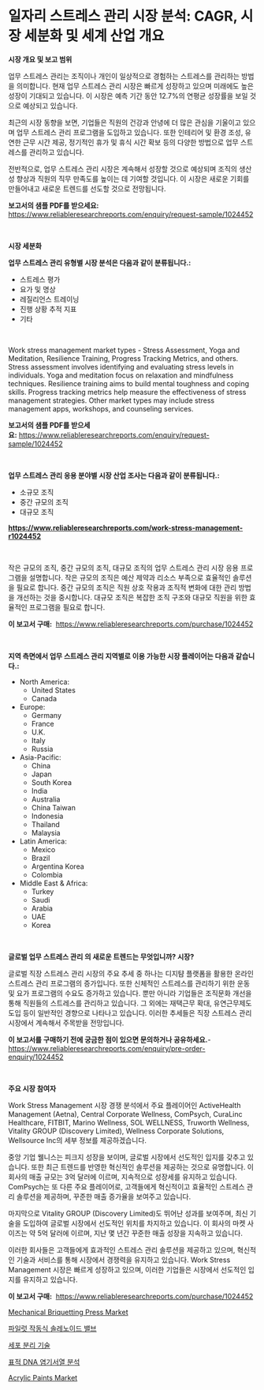 <p><h1>일자리 스트레스 관리 시장 분석: CAGR, 시장 세분화 및 세계 산업 개요</h1></p><p><strong>시장 개요 및 보고 범위</strong></p>
<p><p>업무 스트레스 관리는 조직이나 개인이 일상적으로 경험하는 스트레스를 관리하는 방법을 의미합니다. 현재 업무 스트레스 관리 시장은 빠르게 성장하고 있으며 미래에도 높은 성장이 기대되고 있습니다. 이 시장은 예측 기간 동안 12.7%의 연평균 성장률을 보일 것으로 예상되고 있습니다.</p><p>최근의 시장 동향을 보면, 기업들은 직원의 건강과 안녕에 더 많은 관심을 기울이고 있으며 업무 스트레스 관리 프로그램을 도입하고 있습니다. 또한 인테리어 및 환경 조성, 유연한 근무 시간 제공, 정기적인 휴가 및 휴식 시간 확보 등의 다양한 방법으로 업무 스트레스를 관리하고 있습니다.</p><p>전반적으로, 업무 스트레스 관리 시장은 계속해서 성장할 것으로 예상되며 조직의 생산성 향상과 직원의 직무 만족도를 높이는 데 기여할 것입니다. 이 시장은 새로운 기회를 만들어내고 새로운 트렌드를 선도할 것으로 전망됩니다.</p></p>
<p><strong>보고서의 샘플 PDF를 받으세요:</strong> <a href="https://www.reliableresearchreports.com/enquiry/request-sample/1024452">https://www.reliableresearchreports.com/enquiry/request-sample/1024452</a></p>
<p>&nbsp;</p>
<p><strong>시장 세분화</strong></p>
<p><strong>업무 스트레스 관리 유형별 시장 분석은 다음과 같이 분류됩니다.:</strong></p>
<p><ul><li>스트레스 평가</li><li>요가 및 명상</li><li>레질리언스 트레이닝</li><li>진행 상황 추적 지표</li><li>기타</li></ul></p>
<p>&nbsp;</p>
<p><p>Work stress management market types - Stress Assessment, Yoga and Meditation, Resilience Training, Progress Tracking Metrics, and others. Stress assessment involves identifying and evaluating stress levels in individuals. Yoga and meditation focus on relaxation and mindfulness techniques. Resilience training aims to build mental toughness and coping skills. Progress tracking metrics help measure the effectiveness of stress management strategies. Other market types may include stress management apps, workshops, and counseling services.</p></p>
<p><strong>보고서의 샘플 PDF를 받으세요:</strong>&nbsp;<a href="https://www.reliableresearchreports.com/enquiry/request-sample/1024452">https://www.reliableresearchreports.com/enquiry/request-sample/1024452</a></p>
<p>&nbsp;</p>
<p><strong> 업무 스트레스 관리 응용 분야별 시장 산업 조사는 다음과 같이 분류됩니다.:</strong></p>
<p><ul><li>소규모 조직</li><li>중간 규모의 조직</li><li>대규모 조직</li></ul></p>
<p><strong><a href="https://www.reliableresearchreports.com/work-stress-management-r1024452">https://www.reliableresearchreports.com/work-stress-management-r1024452</a></strong></p>
<p>&nbsp;</p>
<p><p>작은 규모의 조직, 중간 규모의 조직, 대규모 조직의 업무 스트레스 관리 시장 응용 프로그램을 설명합니다. 작은 규모의 조직은 예산 제약과 리소스 부족으로 효율적인 솔루션을 필요로 합니다. 중간 규모의 조직은 직원 상호 작용과 조직적 변화에 대한 관리 방법을 개선하는 것을 중시합니다. 대규모 조직은 복잡한 조직 구조와 대규모 직원을 위한 효율적인 프로그램을 필요로 합니다.</p></p>
<p><strong>이 보고서 구매:</strong>&nbsp; <a href="https://www.reliableresearchreports.com/purchase/1024452">https://www.reliableresearchreports.com/purchase/1024452</a></p>
<p>&nbsp;</p>
<p><strong>지역 측면에서 업무 스트레스 관리 지역별로 이용 가능한 시장 플레이어는 다음과 같습니다.:</strong></p>
<p><ul>
    <li>
        North America:
        <ul>
            <li>United States</li>
            <li>Canada</li>
        </ul>
    </li>
    <li>
        Europe:
        <ul>
            <li>Germany</li>
            <li>France</li>
            <li>U.K.</li>
            <li>Italy</li>
            <li>Russia</li>
        </ul>
    </li>
    <li>
        Asia-Pacific:
        <ul>
            <li>China</li>
            <li>Japan</li>
            <li>South Korea</li>
            <li>India</li>
            <li>Australia</li>
            <li>China Taiwan</li>
            <li>Indonesia</li>
            <li>Thailand</li>
            <li>Malaysia</li>
        </ul>
    </li>
    <li>
        Latin America:
        <ul>
            <li>Mexico</li>
            <li>Brazil</li>
            <li>Argentina Korea</li>
            <li>Colombia</li>
        </ul>
    </li>
    <li>
        Middle East & Africa:
        <ul>
            <li>Turkey</li>
            <li>Saudi</li>
            <li>Arabia</li>
            <li>UAE</li>
            <li>Korea</li>
        </ul>
    </li>
    </ul></p>
<p>&nbsp;</p>
<p><strong>글로벌 업무 스트레스 관리 의 새로운 트렌드는 무엇입니까? 시장?</strong></p>
<p><p>글로벌 직장 스트레스 관리 시장의 주요 추세 중 하나는 디지턈 플랫폼을 활용한 온라인 스트레스 관리 프로그램의 증가입니다. 또한 신체적인 스트레스를 관리하기 위한 운동 및 요가 프로그램의 수요도 증가하고 있습니다. 뿐만 아니라 기업들은 조직문화 개선을 통해 직원들의 스트레스를 관리하고 있습니다. 그 외에는 재택근무 확대, 유연근무제도 도입 등이 일반적인 경향으로 나타나고 있습니다. 이러한 추세들은 직장 스트레스 관리 시장에서 계속해서 주목받을 전망입니다.</p></p>
<p><strong>이 보고서를 구매하기 전에 궁금한 점이 있으면 문의하거나 공유하세요.</strong>- <a href="https://www.reliableresearchreports.com/enquiry/pre-order-enquiry/1024452">https://www.reliableresearchreports.com/enquiry/pre-order-enquiry/1024452</a></p>
<p>&nbsp;</p>
<p><strong>주요 시장 참여자</strong></p>
<p><p>Work Stress Management 시장 경쟁 분석에서 주요 플레이어인 ActiveHealth Management (Aetna), Central Corporate Wellness, ComPsych, CuraLinc Healthcare, FITBIT, Marino Wellness, SOL WELLNESS, Truworth Wellness, Vitality GROUP (Discovery Limited), Wellness Corporate Solutions, Wellsource Inc의 세부 정보를 제공하겠습니다. </p><p>중앙 기업 웰니스는 피크지 성장을 보이며, 글로벌 시장에서 선도적인 입지를 갖추고 있습니다. 또한 최근 트렌드를 반영한 혁신적인 솔루션을 제공하는 것으로 유명합니다. 이 회사의 매출 규모는 3억 달러에 이르며, 지속적으로 성장세를 유지하고 있습니다. ComPsych는 또 다른 주요 플레이어로, 고객들에게 혁신적이고 효율적인 스트레스 관리 솔루션을 제공하며, 꾸준한 매출 증가율을 보여주고 있습니다. </p><p>마지막으로 Vitality GROUP (Discovery Limited)도 뛰어난 성과를 보여주며, 최신 기술을 도입하여 글로벌 시장에서 선도적인 위치를 차지하고 있습니다. 이 회사의 마켓 사이즈는 약 5억 달러에 이르며, 지난 몇 년간 꾸준한 매출 성장을 지속하고 있습니다.</p><p>이러한 회사들은 고객들에게 효과적인 스트레스 관리 솔루션을 제공하고 있으며, 혁신적인 기술과 서비스를 통해 시장에서 경쟁력을 유지하고 있습니다. Work Stress Management 시장은 빠르게 성장하고 있으며, 이러한 기업들은 시장에서 선도적인 입지를 유지하고 있습니다.</p></p>
<p><strong>이 보고서 구매:</strong>&nbsp;&nbsp;<a href="https://www.reliableresearchreports.com/purchase/1024452">https://www.reliableresearchreports.com/purchase/1024452</a></p>
<p><p><a href="https://github.com/julyju69/Market-Research-Report-List-2/blob/main/mechanical-briquetting-press-market.md">Mechanical Briquetting Press Market</a></p><p><a href="https://medium.com/@douglasvasquez626/%ED%8C%8C%EC%9D%BC%EB%9F%BF-%EC%9A%B4%EC%98%81-%EC%86%94%EB%A0%88%EB%85%B8%EC%9D%B4%EB%93%9C-%EB%B0%B8%EB%B8%8C-%EC%8B%9C%EC%9E%A5-%EC%A7%80%ED%91%9C-%ED%95%B4%EB%8F%85-%EC%8B%9C%EC%9E%A5-%EC%A0%90%EC%9C%A0%EC%9C%A8-%EB%8F%99%ED%96%A5-%EB%B0%8F-%EC%84%B1%EC%9E%A5-%EC%96%91%EC%83%81-da0876aaec1d">파일럿 작동식 솔레노이드 밸브</a></p><p><a href="https://github.com/JackieFauhey9089475/Market-Research-Report-List-1/blob/main/251892627781.md">세포 분리 기술</a></p><p><a href="https://github.com/Howaoole34545/Market-Research-Report-List-1/blob/main/558495827780.md">표적 DNA 염기서열 분석</a></p><p><a href="https://issuu.com/reportprime-2/docs/acrylic-paints-market-size-2030.pptx">Acrylic Paints Market</a></p></p>